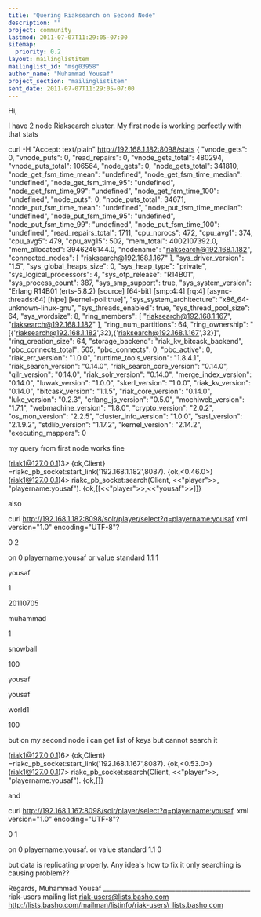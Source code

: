 ```yaml
---
title: "Quering Riaksearch on Second Node"
description: ""
project: community
lastmod: 2011-07-07T11:29:05-07:00
sitemap:
  priority: 0.2
layout: mailinglistitem
mailinglist_id: "msg03958"
author_name: "Muhammad Yousaf"
project_section: "mailinglistitem"
sent_date: 2011-07-07T11:29:05-07:00
---
```




Hi,

I have 2 node Riaksearch cluster. My first node is working perfectly with that 
stats

curl -H "Accept: text/plain" http://192.168.1.182:8098/stats
{
 "vnode\_gets": 0,
 "vnode\_puts": 0,
 "read\_repairs": 0,
 "vnode\_gets\_total": 480294,
 "vnode\_puts\_total": 106564,
 "node\_gets": 0,
 "node\_gets\_total": 341810,
 "node\_get\_fsm\_time\_mean": "undefined",
 "node\_get\_fsm\_time\_median": "undefined",
 "node\_get\_fsm\_time\_95": "undefined",
 "node\_get\_fsm\_time\_99": "undefined",
 "node\_get\_fsm\_time\_100": "undefined",
 "node\_puts": 0,
 "node\_puts\_total": 34671,
 "node\_put\_fsm\_time\_mean": "undefined",
 "node\_put\_fsm\_time\_median": "undefined",
 "node\_put\_fsm\_time\_95": "undefined",
 "node\_put\_fsm\_time\_99": "undefined",
 "node\_put\_fsm\_time\_100": "undefined",
 "read\_repairs\_total": 1711,
 "cpu\_nprocs": 472,
 "cpu\_avg1": 374,
 "cpu\_avg5": 479,
 "cpu\_avg15": 502,
 "mem\_total": 4002107392.0,
 "mem\_allocated": 3946246144.0,
 "nodename": "riaksearch@192.168.1.182",
 "connected\_nodes": [
 "riaksearch@192.168.1.167"
 ],
 "sys\_driver\_version": "1.5",
 "sys\_global\_heaps\_size": 0,
 "sys\_heap\_type": "private",
 "sys\_logical\_processors": 4,
 "sys\_otp\_release": "R14B01",
 "sys\_process\_count": 387,
 "sys\_smp\_support": true,
 "sys\_system\_version": "Erlang R14B01 (erts-5.8.2) [source] [64-bit] 
[smp:4:4] [rq:4] [async-threads:64] [hipe] [kernel-poll:true]",
 "sys\_system\_architecture": "x86\_64-unknown-linux-gnu",
 "sys\_threads\_enabled": true,
 "sys\_thread\_pool\_size": 64,
 "sys\_wordsize": 8,
 "ring\_members": [
 "riaksearch@192.168.1.167",
 "riaksearch@192.168.1.182"
 ],
 "ring\_num\_partitions": 64,
 "ring\_ownership": 
"[{'riaksearch@192.168.1.182',32},{'riaksearch@192.168.1.167',32}]",
 "ring\_creation\_size": 64,
 "storage\_backend": "riak\_kv\_bitcask\_backend",
 "pbc\_connects\_total": 505,
 "pbc\_connects": 0,
 "pbc\_active": 0,
 "riak\_err\_version": "1.0.0",
 "runtime\_tools\_version": "1.8.4.1",
 "riak\_search\_version": "0.14.0",
 "riak\_search\_core\_version": "0.14.0",
 "qilr\_version": "0.14.0",
 "riak\_solr\_version": "0.14.0",
 "merge\_index\_version": "0.14.0",
 "luwak\_version": "1.0.0",
 "skerl\_version": "1.0.0",
 "riak\_kv\_version": "0.14.0",
 "bitcask\_version": "1.1.5",
 "riak\_core\_version": "0.14.0",
 "luke\_version": "0.2.3",
 "erlang\_js\_version": "0.5.0",
 "mochiweb\_version": "1.7.1",
 "webmachine\_version": "1.8.0",
 "crypto\_version": "2.0.2",
 "os\_mon\_version": "2.2.5",
 "cluster\_info\_version": "1.0.0",
 "sasl\_version": "2.1.9.2",
 "stdlib\_version": "1.17.2",
 "kernel\_version": "2.14.2",
 "executing\_mappers": 0

my query from first node works fine

(riak1@127.0.0.1)3> {ok,Client} 
=riakc\_pb\_socket:start\_link('192.168.1.182',8087).
{ok,<0.46.0>}
(riak1@127.0.0.1)4> riakc\_pb\_socket:search(Client, <<"player">>, 
"playername:yousaf"). 
{ok,[[<<"player">>,<<"yousaf">>]]}

also 

curl http://192.168.1.182:8098/solr/player/select?q=playername:yousaf
xml version="1.0" encoding="UTF-8"?


0
2

on
0
playername:yousaf
or
value
standard
1.1
1




yousaf
 
1
 
20110705
 
muhammad
 
1
 
snowball
 
100
 
yousaf
 
yousaf
 
world1
 
100
 






but on my second node i can get list of keys but cannot search it 

(riak1@127.0.0.1)6> {ok,Client} 
=riakc\_pb\_socket:start\_link('192.168.1.167',8087).
{ok,<0.53.0>}
(riak1@127.0.0.1)7> riakc\_pb\_socket:search(Client, <<"player">>, 
"playername:yousaf").
{ok,[]}

and 

curl http://192.168.1.167:8098/solr/player/select?q=playername:yousaf.
xml version="1.0" encoding="UTF-8"?


0
1

on
0
playername:yousaf.
or
value
standard
1.1
0






but data is replicating properly. Any idea's how to fix it only searching is 
causing problem??



Regards,
Muhammad Yousaf \_\_\_\_\_\_\_\_\_\_\_\_\_\_\_\_\_\_\_\_\_\_\_\_\_\_\_\_\_\_\_\_\_\_\_\_\_\_\_\_\_\_\_\_\_\_\_
riak-users mailing list
riak-users@lists.basho.com
http://lists.basho.com/mailman/listinfo/riak-users\_lists.basho.com

